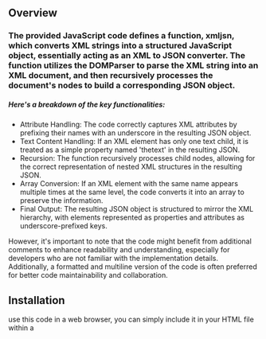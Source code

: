 ## Overview

<h3>The provided JavaScript code defines a function, xmljsn, which converts XML strings into a structured JavaScript object, essentially acting as an XML to JSON converter. The function utilizes the DOMParser to parse the XML string into an XML document, and then recursively processes the document's nodes to build a corresponding JSON object.</h3>

<h5>Here's a breakdown of the key functionalities:</h5>

<ul>
<li>Attribute Handling: The code correctly captures XML attributes by prefixing their names with an underscore in the resulting JSON object.</li>
<li>Text Content Handling: If an XML element has only one text child, it is treated as a simple property named 'thetext' in the resulting JSON.</li>
<li>Recursion: The function recursively processes child nodes, allowing for the correct representation of nested XML structures in the resulting JSON.</li>
<li>Array Conversion: If an XML element with the same name appears multiple times at the same level, the code converts it into an array to preserve the information.</li>
<li>Final Output: The resulting JSON object is structured to mirror the XML hierarchy, with elements represented as properties and attributes as underscore-prefixed keys.</li>
</ul>

However, it's important to note that the code might benefit from additional comments to enhance readability and understanding, especially for developers who are not familiar with the implementation details. Additionally, a formatted and multiline version of the code is often preferred for better code maintainability and collaboration.

## Installation
use this code in a web browser, you can simply include it in your HTML file within a <script> tag. For example:

```
<!DOCTYPE html>
<html lang="en">
<head>
  <meta charset="UTF-8">
  <meta name="viewport" content="width=device-width, initial-scale=1.0">
  <title>Your HTML Page</title>
  <!-- Include the external script -->
  <script src="xmljson.js"></script>
</head>
<body>
  <!-- Your HTML content goes here -->

  <!-- Example usage of the xml2json functionality -->
  <script>
    // Assuming xmljson.js defines a function called xml2json
    const xmlString = '<root><item id="1">Hello</item><item id="2">World</item></root>';
    const jsonObject = xmljsn(xmlString);
    console.log(jsonObject);
  </script>
</body>
</html>
```
## usage
```
  <script>
    // Assuming xmljson.js defines a function called xmljson
    const xmlString = '<root><item id="1">Hello</item><item id="2">World</item></root>';
    const jsonObject = xmljsn(xmlString);
    console.log(jsonObject);
  </script>
```
## Example XML

```
<?xml version="1.0" encoding="UTF-8"?>
<library>
  <book id="001" category="Fiction">
    <title lang="en">The Great Gatsby</title>
    <author>
      <name>F. Scott Fitzgerald</name>
      <nationality>American</nationality>
    </author>
    <published year="1925" month="April" />
    <price currency="USD">15.99</price>
    <availability>
      <inStock>true</inStock>
      <quantity>50</quantity>
    </availability>
  </book>
  <book id="002" category="Non-Fiction">
    <title lang="en">Sapiens: A Brief History of Humankind</title>
    <author>
      <name>Yuval Noah Harari</name>
      <nationality>Israeli</nationality>
    </author>
    <published year="2014" />
    <price currency="USD">21.99</price>
    <availability>
      <inStock>false</inStock>
      <quantity>0</quantity>
    </availability>
  </book>
  <book id="003" category="Science Fiction">
    <title lang="en">Dune</title>
    <author>
      <name>Frank Herbert</name>
      <nationality>American</nationality>
    </author>
    <published year="1965" month="August" />
    <price currency="USD">18.99</price>
    <availability>
      <inStock>true</inStock>
      <quantity>30</quantity>
    </availability>
  </book>
</library>

```
## Example JSON

```
{
  "library": {
    "book": [
      {
        "_id": "001",
        "_category": "Fiction",
        "title": {
          "_lang": "en",
          "thetext": "The Great Gatsby"
        },
        "author": {
          "name": {
            "thetext": "F. Scott Fitzgerald"
          },
          "nationality": {
            "thetext": "American"
          }
        },
        "published": {
          "_year": "1925",
          "_month": "April"
        },
        "price": {
          "_currency": "USD",
          "thetext": "15.99"
        },
        "availability": {
          "inStock": {
            "thetext": "true"
          },
          "quantity": {
            "thetext": "50"
          }
        }
      },
      {
        "_id": "002",
        "_category": "Non-Fiction",
        "title": {
          "_lang": "en",
          "thetext": "Sapiens: A Brief History of Humankind"
        },
        "author": {
          "name": {
            "thetext": "Yuval Noah Harari"
          },
          "nationality": {
            "thetext": "Israeli"
          }
        },
        "published": {
          "_year": "2014"
        },
        "price": {
          "_currency": "USD",
          "thetext": "21.99"
        },
        "availability": {
          "inStock": {
            "thetext": "false"
          },
          "quantity": {
            "thetext": "0"
          }
        }
      },
      {
        "_id": "003",
        "_category": "Science Fiction",
        "title": {
          "_lang": "en",
          "thetext": "Dune"
        },
        "author": {
          "name": {
            "thetext": "Frank Herbert"
          },
          "nationality": {
            "thetext": "American"
          }
        },
        "published": {
          "_year": "1965",
          "_month": "August"
        },
        "price": {
          "_currency": "USD",
          "thetext": "18.99"
        },
        "availability": {
          "inStock": {
            "thetext": "true"
          },
          "quantity": {
            "thetext": "30"
          }
        }
      }
    ]
  }
}

